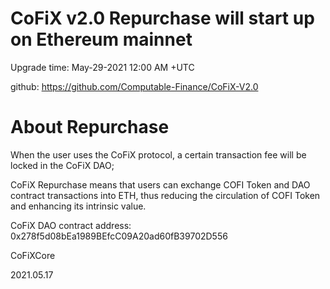 # CoFiX v2.0 Repurchase will start up on Ethereum mainnet

Upgrade time: May-29-2021 12:00 AM +UTC

github: https://github.com/Computable-Finance/CoFiX-V2.0

# About Repurchase

When the user uses the CoFiX protocol, a certain transaction fee will be locked in the CoFiX DAO;

CoFiX Repurchase means that users can exchange COFI Token and DAO contract transactions into ETH, thus reducing the circulation of COFI Token and enhancing its intrinsic value.

CoFiX DAO contract address: 0x278f5d08bEa1989BEfcC09A20ad60fB39702D556


CoFiXCore

2021.05.17
